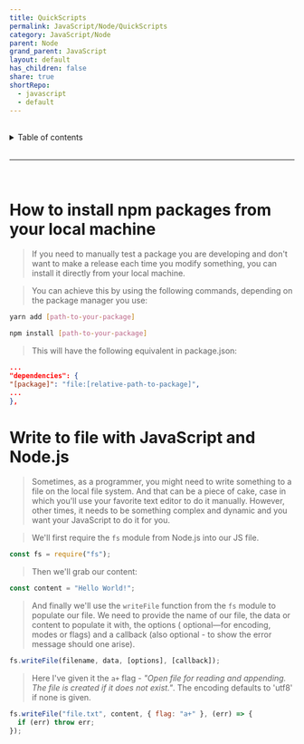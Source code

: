 ```yaml
---
title: QuickScripts
permalink: JavaScript/Node/QuickScripts
category: JavaScript/Node
parent: Node
grand_parent: JavaScript
layout: default
has_children: false
share: true
shortRepo:
  - javascript
  - default
---
```


<br/>

<details markdown="block">                
<summary>                
Table of contents                
</summary>                
{: .text-delta }                
1. TOC                
{:toc}                
</details>

<br/>

---

<br/>

# How to install npm packages from your local machine

> If you need to manually test a package you are developing and don't want to make a release each time you modify something, you can install it directly from your local machine.

> You can achieve this by using the following commands, depending on the package manager you use:

```bash
yarn add [path-to-your-package]
```

```bash
npm install [path-to-your-package]
```

> This will have the following equivalent in package.json:

```json
...
"dependencies": {
"[package]": "file:[relative-path-to-package]",
...
},
```

# Write to file with JavaScript and Node.js

> Sometimes, as a programmer, you might need to write something to a file on the local file system.
> And that can be a piece of cake, case in which you'll use your favorite text editor to do it
> manually.
> However, other times, it needs to be something complex and dynamic and you want your JavaScript to do it for you.

> We'll first require the `fs` module from Node.js into our JS file.

```javascript
const fs = require("fs");
```

> Then we'll grab our content:

```javascript
const content = "Hello World!";
```

> And finally we'll use the `writeFile` function from the `fs` module to populate our file.
> We need to provide the name of our file, the data or content to populate it with, the options (
> optional—for encoding, modes or flags) and a callback (also optional - to show the error message should one arise).

```javascript
fs.writeFile(filename, data, [options], [callback]);
```

> Here I've given it the `a+` flag - _"Open file for reading and appending. The file is created if it does not exist."_. The encoding defaults to 'utf8' if none is given.

```javascript
fs.writeFile("file.txt", content, { flag: "a+" }, (err) => {
  if (err) throw err;
});
```

